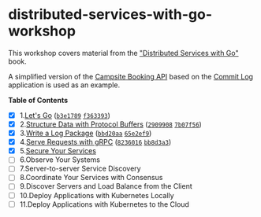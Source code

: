 # distributed-services-with-go-workshop

This workshop covers material from
the ["Distributed Services with Go"](https://www.amazon.ca/Distributed-Services-Go-Reliable-Maintainable/dp/1680507605)
book.

A simplified version of the [Campsite Booking API](https://github.com/igor-baiborodine/campsite-booking) 
based on the [Commit Log](https://github.com/travisjeffery/proglog) 
application is used as an example.

**Table of Contents**

- [X] 1.[Let's Go](/LetsGo) ([`b3e1789`](https://github.com/igor-baiborodine/distributed-services-with-go-workshop/commit/b3e178977b5f9f407ca6f90fa1e4885a485f3ebd) [`f363393`](https://github.com/igor-baiborodine/distributed-services-with-go-workshop/commit/f363393bb04ad8ac7de5299a27a647a131676348))
- [X] 2.[Structure Data with Protocol Buffers](/StructureDataWithProtobuf) ([`2909908`](https://github.com/igor-baiborodine/distributed-services-with-go-workshop/commit/29099086e4e287620486c12b74a762385c2f0f8e) [`7b07f56`](https://github.com/igor-baiborodine/distributed-services-with-go-workshop/commit/7b07f5641be1cddbd5203e47e29466177bb95dba))
- [X] 3.[Write a Log Package](/WriteALogPackage) ([`bbd20aa`](https://github.com/igor-baiborodine/distributed-services-with-go-workshop/commit/bbd20aa31961f2ff679a9c9ec63a7b78da80ab4e) [`65e2ef9`](https://github.com/igor-baiborodine/distributed-services-with-go-workshop/commit/65e2ef9c3a3275dc098c57c3049eef9e06ed8565))
- [X] 4.[Serve Requests with gRPC](/ServeRequestsWithgRPC) ([`8236016`](https://github.com/igor-baiborodine/distributed-services-with-go-workshop/commit/82360160bc181ba15f59b7e0fdd81e3a31d250d7) [`bb8d3a3`](https://github.com/igor-baiborodine/distributed-services-with-go-workshop/commit/bb8d3a39eb3f1f8ee8da3c0329ea8f0294e8a5d3))
- [X] 5.[Secure Your Services](/SecureYourServices)
- [ ] 6.Observe Your Systems
- [ ] 7.Server-to-server Service Discovery
- [ ] 8.Coordinate Your Services with Consensus
- [ ] 9.Discover Servers and Load Balance from the Client
- [ ] 10.Deploy Applications with Kubernetes Locally
- [ ] 11.Deploy Applications with Kubernetes to the Cloud
